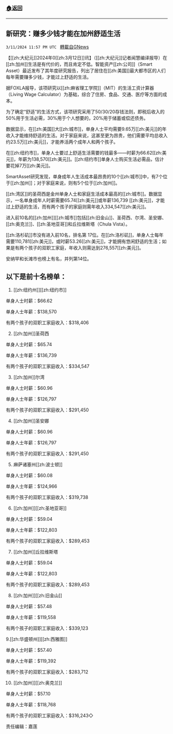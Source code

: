 ###  [:house:返回](README.md)
---


## 新研究：赚多少钱才能在加州舒适生活
`3/11/2024 11:57 PM UTC ` [轉載自GNews](https://gnews.org/articles/2385840)

【[[zh:大纪元]]2024年0[[zh:3月12日]]讯】（[[zh:大纪元]]记者闻慧编译报导）在[[zh:加州]]生活是有代价的，而且肯定不低。智能资产[[zh:公司]]（Smart Asset）最近发布了其年度研究报告，列出了居住在[[zh:美国]]最大都市区的人们每年需要赚多少钱，才能过上舒适的生活。

据FOXLA报导，该项研究以[[zh:麻省理工学院]]（MIT）的生活工资计算器（Living Wage Calculator）为基础，综合了住房、食品、交通、医疗等方面的成本。

为了确定“舒适”的生活方式，该项研究采用了50/30/20存钱法则，即税后收入的50%用于生活必需，30%用于个人想要的，20%用于储蓄或偿还债务。

数据显示，在[[zh:美国]]大[[zh:城市]]，单身人士平均需要9.65万[[zh:美元]]的年收入才能维持舒适的生活。对于家庭来说，这甚至更为昂贵，他们需要平均总收入约23.5万[[zh:美元]]，才能养活两个成年人和两个孩子。

在[[zh:纽约市]]，单身人士要过上舒适生活需要的钱最多——时薪为66.62[[zh:美元]]，年薪为138,570[[zh:美元]]。[[zh:纽约市]]单身人士购买生活必需品，估计要花掉7万[[zh:美元]]。

SmartAsset研究发现，单身成年人生活成本最昂贵的10个[[zh:城市]]中，有7个位于[[zh:加州]]；对于家庭来说，则有5个位于[[zh:加州]]。

[[zh:湾区]]的圣荷西是金州单身人士和家庭生活成本最高的[[zh:城市]]。数据显示，一名单身成年人时薪需要65.74[[zh:美元]]或年薪136,739 [[zh:美元]]，才能过上舒适的生活，而有两个孩子的家庭则需年收入334,547[[zh:美元]]。

进入前10名的[[zh:加州]][[zh:城市]]包括[[zh:旧金山]]、圣荷西、尔湾、圣安娜、[[zh:奥克兰]]、[[zh:圣地亚哥]]和丘拉维斯塔（Chula Vista）。

[[zh:洛杉矶]]市没有进入前10名，排名第 17位。在[[zh:洛杉矶]]，单身人士每年需要110,781[[zh:美元]]，或时薪53.26[[zh:美元]]，才能拥有悠闲舒适的生活；如果是有两个孩子的双职工家庭，年收入则需达到276,557[[zh:美元]]。

安纳罕和长滩市也榜上有名，并列第14位。

## 以下是前十名榜单：

1. [[zh:纽约州]][[zh:纽约市]]

单身人士时薪：$66.62

单身人士年薪：$138,570

有两个孩子的双职工家庭收入：$318,406

2. [[zh:加州]]圣荷西

单身人士时薪：$65.74

单身人士年薪：$136,739

有两个孩子的双职工家庭收入：$334,547

3. [[zh:加州]]尔湾

单身人士时薪：$60.96

单身人士年薪：$126,797

有两个孩子的双职工家庭收入：$291,450

4. [[zh:加州]]圣安娜

单身人士时薪：$60.96

单身人士年薪：$126,797

有两个孩子的双职工家庭收入：$291,450

5. 麻萨诸塞州[[zh:波士顿]]

单身人士时薪：$60.08

单身人士年薪：$124,966

有两个孩子的双职工家庭收入：$319,738

6. [[zh:加州]][[zh:圣地亚哥]]

单身人士时薪：$59.04

单身人士年薪：$122,803

有两个孩子的双职工家庭收入：$289,453

7. [[zh:加州]]丘拉维斯塔

单身人士时薪：$59.04

单身人士年薪：$122,803

有两个孩子的双职工家庭收入：$289,453

8. [[zh:加州]][[zh:旧金山]]

单身人士时薪：$57.48

单身人士年薪：$119,558

有两个孩子的双职工家庭收入：$339,123

9.[[zh:华盛顿州]][[zh:西雅图]]

单身人士时薪：$57.40

单身人士年薪：$119,392

有两个孩子的双职工家庭收入：$283,712

10. [[zh:加州]][[zh:奥克兰]]

单身人士时薪：$57.10

单身人士年薪：$118,768

有两个孩子的双职工家庭收入：$316,243◇

责任编辑：嘉莲
